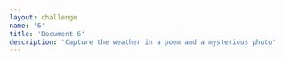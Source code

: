 ```yaml
---
layout: challenge
name: '6'
title: 'Document 6'
description: 'Capture the weather in a poem and a mysterious photo'
---
```

